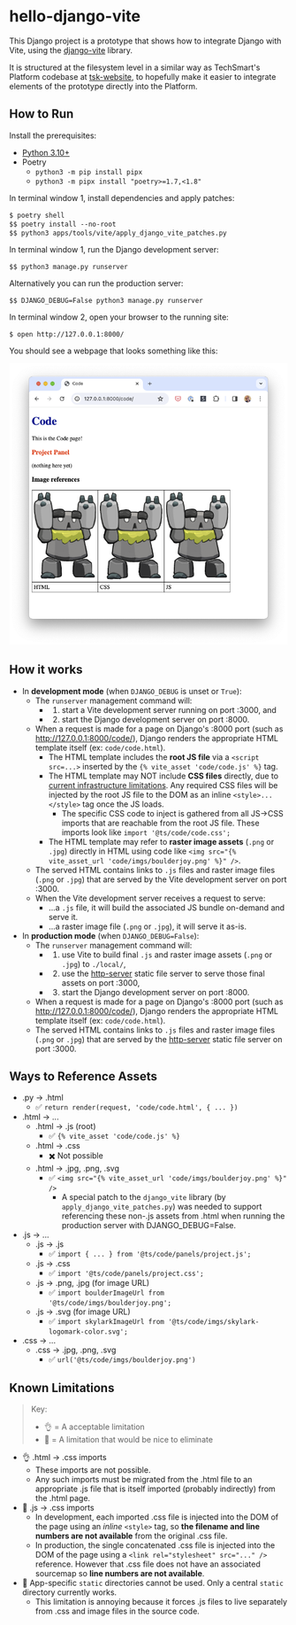 # hello-django-vite

This Django project is a prototype that shows how to integrate Django with Vite, using the [django-vite] library.

[django-vite]: https://pypi.org/project/django-vite/

It is structured at the filesystem level in a similar way as TechSmart's Platform codebase at [tsk-website], to hopefully make it easier to integrate elements of the prototype directly into the Platform.

[tsk-website]: https://github.com/techsmartkids/tsk-website

## How to Run

Install the prerequisites:

* [Python 3.10+](https://www.python.org/downloads/)
* Poetry
    * `python3 -m pip install pipx`
    * `python3 -m pipx install "poetry>=1.7,<1.8"`

In terminal window 1, install dependencies and apply patches:

```
$ poetry shell
$$ poetry install --no-root
$$ python3 apps/tools/vite/apply_django_vite_patches.py
```

In terminal window 1, run the Django development server:

```
$$ python3 manage.py runserver
```

Alternatively you can run the production server:

```
$$ DJANGO_DEBUG=False python3 manage.py runserver
```

In terminal window 2, open your browser to the running site:

```
$ open http://127.0.0.1:8000/
```

You should see a webpage that looks something like this:

![](README/home.png)



## How it works

* In **development mode** (when `DJANGO_DEBUG` is unset or `True`):
    * The `runserver` management command will:
        * 1. start a Vite development server running on port :3000, and
        * 2. start the Django development server on port :8000.
    * When a request is made for a page on Django's :8000 port (such as <http://127.0.0.1:8000/code/>), Django renders the appropriate HTML template itself (ex: `code/code.html`).
        * The HTML template includes the **root JS file** via a `<script src=...>` inserted by the `{% vite_asset 'code/code.js' %}` tag.
        * The HTML template may NOT include **CSS files** directly, due to [current infrastructure limitations]. Any required CSS files will be injected by the root JS file to the DOM as an inline `<style>...</style>` tag once the JS loads.
            * The specific CSS code to inject is gathered from all JS→CSS imports that are reachable from the root JS file. These imports look like `import '@ts/code/code.css';`
        * The HTML template may refer to **raster image assets** (`.png` or `.jpg`) directly in HTML using code like `<img src="{% vite_asset_url 'code/imgs/boulderjoy.png' %}" />`.
    * The served HTML contains links to `.js` files and raster image files (`.png` or `.jpg`) that are served by the Vite development server on port :3000.
    * When the Vite development server receives a request to serve:
        * ...a `.js` file, it will build the associated JS bundle on-demand and serve it.
        * ...a raster image file (`.png` or `.jpg`), it will serve it as-is.
* In **production mode** (when `DJANGO_DEBUG=False`):
    * The `runserver` management command will:
        * 1. use Vite to build final `.js` and raster image assets (`.png` or `.jpg`) to `./local/`,
        * 2. use the [http-server] static file server to serve those final assets on port :3000,
        * 3. start the Django development server on port :8000.
    * When a request is made for a page on Django's :8000 port (such as <http://127.0.0.1:8000/code/>), Django renders the appropriate HTML template itself (ex: `code/code.html`).
    * The served HTML contains links to `.js` files and raster image files (`.png` or `.jpg`) that are served by the [http-server] static file server on port :3000.

[http-server]: https://www.npmjs.com/package/http-server
[current infrastructure limitations]: #known-limitations


## Ways to Reference Assets

* .py → .html
    * ✅ `return render(request, 'code/code.html', { ... })`
* .html → ...
    * .html → .js (root)
        * ✅ `{% vite_asset 'code/code.js' %}`
    * .html → .css
        * ✖️ Not possible
    * .html → .jpg, .png, .svg
        * ✅ `<img src="{% vite_asset_url 'code/imgs/boulderjoy.png' %}" />`
            * A special patch to the `django_vite` library
              (by `apply_django_vite_patches.py`) was needed to support
              referencing these non-.js assets from .html when running the
              production server with DJANGO_DEBUG=False.
* .js → ...
    * .js → .js
        * ✅ `import { ... } from '@ts/code/panels/project.js';`
    * .js → .css
        * ✅ `import '@ts/code/panels/project.css';`
    * .js → .png, .jpg (for image URL)
        * ✅ `import boulderImageUrl from '@ts/code/imgs/boulderjoy.png';`
    * .js → .svg (for image URL)
        * ✅ `import skylarkImageUrl from '@ts/code/imgs/skylark-logomark-color.svg';`
* .css → ...
    * .css → .jpg, .png, .svg
        * ✅ `url('@ts/code/imgs/boulderjoy.png')`

<a name="known-limitations"></a>
## Known Limitations

> Key:
> * 👌 = A acceptable limitation
> * 🤔 = A limitation that would be nice to eliminate

* 👌 .html → .css imports
    * These imports are not possible.
    * Any such imports must be migrated from the .html file to an appropriate .js file that is itself imported (probably indirectly) from the .html page.
* 🤔 .js → .css imports
    * In development, each imported .css file is injected into the DOM of the page using an *inline* `<style>` tag, so **the filename and line numbers are not available** from the original .css file.
    * In production, the single concatenated .css file is injected into the DOM of the page using a `<link rel="stylesheet" src="..." />` reference. However that .css file does not have an associated sourcemap so **line numbers are not available**.
* 🤔 App-specific `static` directories cannot be used. Only a central `static` directory currently works.
    * This limitation is annoying because it forces .js files to live separately from .css and image files in the source code.